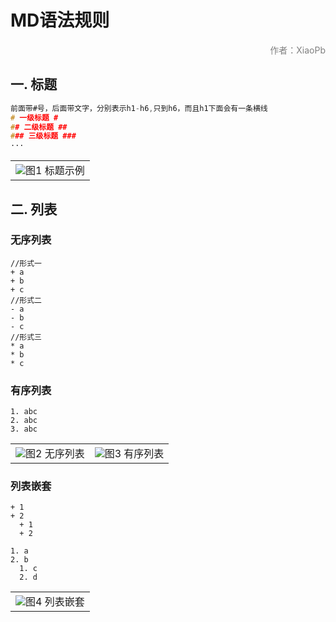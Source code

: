 # MD语法规则  #

<p align="right"><font color=gray>作者：XiaoPb</font></p>

## 一. 标题 ##

```c
前面带#号，后面带文字，分别表示h1-h6,只到h6，而且h1下面会有一条横线
# 一级标题 #
## 二级标题 ##
### 三级标题 ###
···
```
<table>
    <tr>
        <td ><center><img src="https://github.com/XiaoPb/blogs/tree/master/mdGrammarRules/doc/1.png" >图1  标题示例 </center></td>
    </tr>
</table>

## 二. 列表

### 无序列表 ###

```
//形式一
+ a
+ b
+ c
//形式二
- a
- b
- c
//形式三
* a
* b
* c
```

### 有序列表 ###

```
1. abc
2. abc
3. abc
```



<table>
    <tr>
        <td ><center><img src="https://github.com/XiaoPb/blogs/tree/master/mdGrammarRules/doc/2.png" >图2  无序列表 </center></td>
        <td ><center><img src="https://github.com/XiaoPb/blogs/tree/master/mdGrammarRules/doc/3.png"  >图3 有序列表</center></td>
    </tr>
</table>


### 列表嵌套 ###

```
+ 1
+ 2
  + 1
  + 2
  
1. a
2. b
  1. c
  2. d
```

<table>
    <tr>
        <td ><center><img src="https://github.com/XiaoPb/blogs/tree/master/mdGrammarRules/doc/4.png" >图4  列表嵌套 </center></td>
    </tr>
</table>